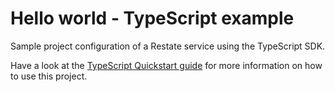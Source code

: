 # Hello world - TypeScript example

Sample project configuration of a Restate service using the TypeScript SDK.

Have a look at the [TypeScript Quickstart guide](https://docs.restate.dev/get_started/quickstart?sdk=ts) for more information on how to use this project.